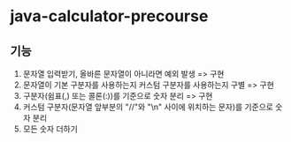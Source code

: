 # java-calculator-precourse

## 기능
1. 문자열 입력받기, 올바른 문자열이 아니라면 예외 발생 => 구현
2. 문자열이 기본 구분자를 사용하는지 커스텀 구분자를 사용하는지 구별 => 구현
3. 구분자(쉼표(,) 또는 콜론(:))를 기준으로 숫자 분리 => 구현
4. 커스텀 구분자(문자열 앞부분의 "//"와 "\n" 사이에 위치하는 문자)를 기준으로 숫자 분리
5. 모든 숫자 더하기
